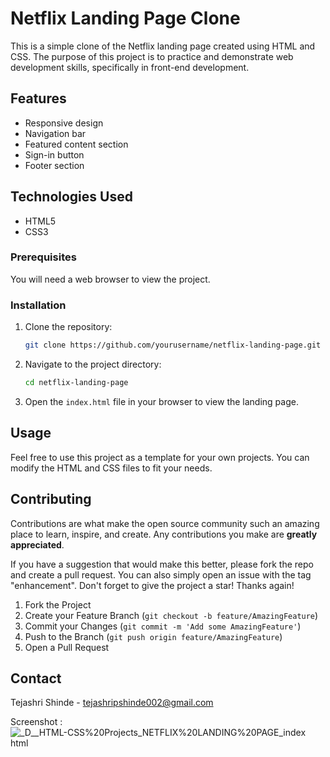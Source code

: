 # Netflix Landing Page Clone

This is a simple clone of the Netflix landing page created using HTML and CSS. The purpose of this project is to practice and demonstrate web development skills, specifically in front-end development.

## Features
- Responsive design
- Navigation bar
- Featured content section
- Sign-in button
- Footer section

## Technologies Used
- HTML5
- CSS3

### Prerequisites
You will need a web browser to view the project.

### Installation
1. Clone the repository:
    ```sh
    git clone https://github.com/yourusername/netflix-landing-page.git
    ```
2. Navigate to the project directory:
    ```sh
    cd netflix-landing-page
    ```
3. Open the `index.html` file in your browser to view the landing page.

## Usage
Feel free to use this project as a template for your own projects. You can modify the HTML and CSS files to fit your needs.

## Contributing
Contributions are what make the open source community such an amazing place to learn, inspire, and create. Any contributions you make are **greatly appreciated**.

If you have a suggestion that would make this better, please fork the repo and create a pull request. You can also simply open an issue with the tag "enhancement".
Don't forget to give the project a star! Thanks again!

1. Fork the Project
2. Create your Feature Branch (`git checkout -b feature/AmazingFeature`)
3. Commit your Changes (`git commit -m 'Add some AmazingFeature'`)
4. Push to the Branch (`git push origin feature/AmazingFeature`)
5. Open a Pull Request


## Contact
Tejashri Shinde - tejashripshinde002@gmail.com

Screenshot : ![_D__HTML-CSS%20Projects_NETFLIX%20LANDING%20PAGE_index html](https://github.com/tejashri25072002/Netflix_Website_Landing_Page/assets/143431570/957de17d-b534-4f7c-877f-81520526a895)
